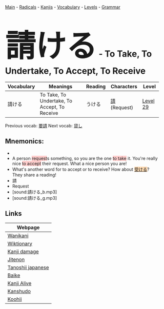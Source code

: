 <style> bigfont {font-size: 100px}</style>
[Main](../README.md) -
[Radicals](../radicals.md) -
[Kanjis](../kanjis.md) -
[Vocabulary](../vocabulary.md) -
[Levels](../levels.md) -
[Grammar](../grammar.md)
# <bigfont> 請ける</bigfont> - To Take, To Undertake, To Accept, To Receive 

| Vocabulary | Meanings | Reading | Characters | Level |
| --- | --- | --- | --- | --- |
| 請ける | To Take, To Undertake, To Accept, To Receive | うける |  [請](../kanjis/請.md) (Request) | [Level 29](../levels/wk_level29.md) |

Previous vocab: [要請](要請.md) Next vocab: [貸し](貸し.md) 

## Mnemonics:

* 
* A person <span style="background-color:#ffcccb"> request</span>s something, so you are the one <span style="background-color:#ffcccb"> to take</span> it. You're really nice <span style="background-color:#ffcccb"> to accept</span> their request. What a nice person you are!
* What's another word for to accept or to receive? How about <span style="background-color:#fed8b1"> [受ける](https://jisho.org/search/受ける)</span>? They share a reading!
* 請
* Request
* [sound:請ける_b.mp3]
* [sound:請ける_g.mp3]


## Links 

| Webpage |
| --- |
| [Wanikani          ](https://www.wanikani.com/kanji/請ける) |
| [Wiktionary        ](https://en.wiktionary.org/wiki/請ける) |
| [Kanji damage      ](http://www.kanjidamage.com/kanji/search?utf8=✓&q=請ける) |
| [Jitenon           ](https://jitenon.com/kanji/請ける) |
| [Tanoshii japanese ](https://www.tanoshiijapanese.com/dictionary/kanji.cfm?k=請ける) |
| [Baike             ](https://baike.baidu.com/item/請ける) |
| [Kanji Alive       ](https://app.kanjialive.com/請ける) |
| [Kanshudo          ](https://www.kanshudo.com/searchmn?q=請ける) |
| [Koohii            ](https://kanji.koohii.com/study/kanji/請ける) |
